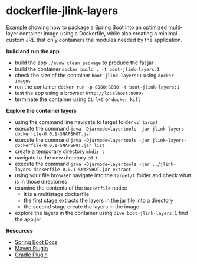 # dockerfile-jlink-layers 

Example showing how to package a Spring Boot into an optimized multi-layer 
container image using a Dockerfile, while also creating a minimal custom JRE
that only containers the modules needed by the application. 

**build and run the app** 

* build the app `./mvnw clean package` to produce the fat jar 
* build the container `docker build . -t boot-jlink-layers:1` 
* check the size of the container `boot-jlink-layers:1` using `docker images` 
* run the container `docker run -p 8080:8080 -t boot-jlink-layers:1`
* test the app using a browser `http://localhost:8080/`
* terminate the container using `Ctrl+C` or `docker kill`

**Explore the container layers**
* using the command line navigate to target folder `cd target`
* execute the command `java -Djarmode=layertools -jar jlink-layers-dockerfile-0.0.1-SNAPSHOT.jar`
* execute the command `java -Djarmode=layertools -jar jlink-layers-dockerfile-0.0.1-SNAPSHOT.jar list`
* create a temporary directory `mkdir t`
* navigate to the new directory `cd t`
* execute the command `java -Djarmode=layertools -jar ../jlink-layers-dockerfile-0.0.1-SNAPSHOT.jar extract`
* using your file browser navigate into the `target/t` folder and check what is in those directories
* examine the contents of the `Dockerfile` notice 
  * it is a multistage dockerfile  
  * the first stage extracts the layers in the jar file into a directory 
  * the second stage create the layers in the image
* explore the layers in the container using `dive boot-jlink-layers:1` find the app.jar 

**Resources**

* [Spring Boot Docs](https://docs.spring.io/spring-boot/docs/current/reference/html/container-images.html#container-images.efficient-images.layering)
* [Maven Plugin](https://docs.spring.io/spring-boot/docs/current/maven-plugin/reference/htmlsingle/#build-image)
* [Gradle Plugin](https://docs.spring.io/spring-boot/docs/current/gradle-plugin/reference/htmlsingle/#build-image)
